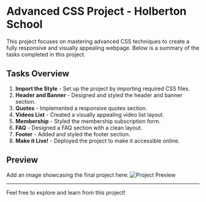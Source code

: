 # Advanced CSS Project - Holberton School

This project focuses on mastering advanced CSS techniques to create a fully responsive and visually appealing webpage. Below is a summary of the tasks completed in this project.

## Tasks Overview
1. **Import the Style** - Set up the project by importing required CSS files.
2. **Header and Banner** - Designed and styled the header and banner section.
3. **Quotes** - Implemented a responsive quotes section.
4. **Videos List** - Created a visually appealing video list layout.
5. **Membership** - Styled the membership subscription form.
6. **FAQ** - Designed a FAQ section with a clean layout.
7. **Footer** - Added and styled the footer section.
8. **Make it Live!** - Deployed the project to make it accessible online.

## Preview
Add an image showcasing the final project here:
![Project Preview](/assets/css.jpg)

---

Feel free to explore and learn from this project!